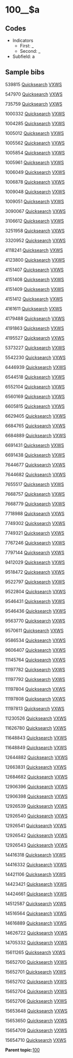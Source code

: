 # 100\_\_$a

## Codes

-   Indicators
    -   First: \_
    -   Second: \_
-   Subfield: a

## Sample bibs

539815 [Quicksearch](https://search.library.yale.edu/catalog/539815) [VXWS](http://prodorbis.library.yale.edu:7014/vxws/GetHoldingsService?bibId=539815)

547970 [Quicksearch](https://search.library.yale.edu/catalog/547970) [VXWS](http://prodorbis.library.yale.edu:7014/vxws/GetHoldingsService?bibId=547970)

735759 [Quicksearch](https://search.library.yale.edu/catalog/735759) [VXWS](http://prodorbis.library.yale.edu:7014/vxws/GetHoldingsService?bibId=735759)

1000332 [Quicksearch](https://search.library.yale.edu/catalog/1000332) [VXWS](http://prodorbis.library.yale.edu:7014/vxws/GetHoldingsService?bibId=1000332)

1004285 [Quicksearch](https://search.library.yale.edu/catalog/1004285) [VXWS](http://prodorbis.library.yale.edu:7014/vxws/GetHoldingsService?bibId=1004285)

1005012 [Quicksearch](https://search.library.yale.edu/catalog/1005012) [VXWS](http://prodorbis.library.yale.edu:7014/vxws/GetHoldingsService?bibId=1005012)

1005562 [Quicksearch](https://search.library.yale.edu/catalog/1005562) [VXWS](http://prodorbis.library.yale.edu:7014/vxws/GetHoldingsService?bibId=1005562)

1005854 [Quicksearch](https://search.library.yale.edu/catalog/1005854) [VXWS](http://prodorbis.library.yale.edu:7014/vxws/GetHoldingsService?bibId=1005854)

1005961 [Quicksearch](https://search.library.yale.edu/catalog/1005961) [VXWS](http://prodorbis.library.yale.edu:7014/vxws/GetHoldingsService?bibId=1005961)

1006049 [Quicksearch](https://search.library.yale.edu/catalog/1006049) [VXWS](http://prodorbis.library.yale.edu:7014/vxws/GetHoldingsService?bibId=1006049)

1006878 [Quicksearch](https://search.library.yale.edu/catalog/1006878) [VXWS](http://prodorbis.library.yale.edu:7014/vxws/GetHoldingsService?bibId=1006878)

1009048 [Quicksearch](https://search.library.yale.edu/catalog/1009048) [VXWS](http://prodorbis.library.yale.edu:7014/vxws/GetHoldingsService?bibId=1009048)

1009051 [Quicksearch](https://search.library.yale.edu/catalog/1009051) [VXWS](http://prodorbis.library.yale.edu:7014/vxws/GetHoldingsService?bibId=1009051)

3090067 [Quicksearch](https://search.library.yale.edu/catalog/3090067) [VXWS](http://prodorbis.library.yale.edu:7014/vxws/GetHoldingsService?bibId=3090067)

3106612 [Quicksearch](https://search.library.yale.edu/catalog/3106612) [VXWS](http://prodorbis.library.yale.edu:7014/vxws/GetHoldingsService?bibId=3106612)

3251958 [Quicksearch](https://search.library.yale.edu/catalog/3251958) [VXWS](http://prodorbis.library.yale.edu:7014/vxws/GetHoldingsService?bibId=3251958)

3320952 [Quicksearch](https://search.library.yale.edu/catalog/3320952) [VXWS](http://prodorbis.library.yale.edu:7014/vxws/GetHoldingsService?bibId=3320952)

4118241 [Quicksearch](https://search.library.yale.edu/catalog/4118241) [VXWS](http://prodorbis.library.yale.edu:7014/vxws/GetHoldingsService?bibId=4118241)

4123800 [Quicksearch](https://search.library.yale.edu/catalog/4123800) [VXWS](http://prodorbis.library.yale.edu:7014/vxws/GetHoldingsService?bibId=4123800)

4151407 [Quicksearch](https://search.library.yale.edu/catalog/4151407) [VXWS](http://prodorbis.library.yale.edu:7014/vxws/GetHoldingsService?bibId=4151407)

4151408 [Quicksearch](https://search.library.yale.edu/catalog/4151408) [VXWS](http://prodorbis.library.yale.edu:7014/vxws/GetHoldingsService?bibId=4151408)

4151409 [Quicksearch](https://search.library.yale.edu/catalog/4151409) [VXWS](http://prodorbis.library.yale.edu:7014/vxws/GetHoldingsService?bibId=4151409)

4151412 [Quicksearch](https://search.library.yale.edu/catalog/4151412) [VXWS](http://prodorbis.library.yale.edu:7014/vxws/GetHoldingsService?bibId=4151412)

4161611 [Quicksearch](https://search.library.yale.edu/catalog/4161611) [VXWS](http://prodorbis.library.yale.edu:7014/vxws/GetHoldingsService?bibId=4161611)

4179488 [Quicksearch](https://search.library.yale.edu/catalog/4179488) [VXWS](http://prodorbis.library.yale.edu:7014/vxws/GetHoldingsService?bibId=4179488)

4191863 [Quicksearch](https://search.library.yale.edu/catalog/4191863) [VXWS](http://prodorbis.library.yale.edu:7014/vxws/GetHoldingsService?bibId=4191863)

4195527 [Quicksearch](https://search.library.yale.edu/catalog/4195527) [VXWS](http://prodorbis.library.yale.edu:7014/vxws/GetHoldingsService?bibId=4195527)

5373227 [Quicksearch](https://search.library.yale.edu/catalog/5373227) [VXWS](http://prodorbis.library.yale.edu:7014/vxws/GetHoldingsService?bibId=5373227)

5542230 [Quicksearch](https://search.library.yale.edu/catalog/5542230) [VXWS](http://prodorbis.library.yale.edu:7014/vxws/GetHoldingsService?bibId=5542230)

6446939 [Quicksearch](https://search.library.yale.edu/catalog/6446939) [VXWS](http://prodorbis.library.yale.edu:7014/vxws/GetHoldingsService?bibId=6446939)

6544518 [Quicksearch](https://search.library.yale.edu/catalog/6544518) [VXWS](http://prodorbis.library.yale.edu:7014/vxws/GetHoldingsService?bibId=6544518)

6552104 [Quicksearch](https://search.library.yale.edu/catalog/6552104) [VXWS](http://prodorbis.library.yale.edu:7014/vxws/GetHoldingsService?bibId=6552104)

6560169 [Quicksearch](https://search.library.yale.edu/catalog/6560169) [VXWS](http://prodorbis.library.yale.edu:7014/vxws/GetHoldingsService?bibId=6560169)

6605815 [Quicksearch](https://search.library.yale.edu/catalog/6605815) [VXWS](http://prodorbis.library.yale.edu:7014/vxws/GetHoldingsService?bibId=6605815)

6629405 [Quicksearch](https://search.library.yale.edu/catalog/6629405) [VXWS](http://prodorbis.library.yale.edu:7014/vxws/GetHoldingsService?bibId=6629405)

6684765 [Quicksearch](https://search.library.yale.edu/catalog/6684765) [VXWS](http://prodorbis.library.yale.edu:7014/vxws/GetHoldingsService?bibId=6684765)

6684889 [Quicksearch](https://search.library.yale.edu/catalog/6684889) [VXWS](http://prodorbis.library.yale.edu:7014/vxws/GetHoldingsService?bibId=6684889)

6691431 [Quicksearch](https://search.library.yale.edu/catalog/6691431) [VXWS](http://prodorbis.library.yale.edu:7014/vxws/GetHoldingsService?bibId=6691431)

6691438 [Quicksearch](https://search.library.yale.edu/catalog/6691438) [VXWS](http://prodorbis.library.yale.edu:7014/vxws/GetHoldingsService?bibId=6691438)

7644677 [Quicksearch](https://search.library.yale.edu/catalog/7644677) [VXWS](http://prodorbis.library.yale.edu:7014/vxws/GetHoldingsService?bibId=7644677)

7644682 [Quicksearch](https://search.library.yale.edu/catalog/7644682) [VXWS](http://prodorbis.library.yale.edu:7014/vxws/GetHoldingsService?bibId=7644682)

7655517 [Quicksearch](https://search.library.yale.edu/catalog/7655517) [VXWS](http://prodorbis.library.yale.edu:7014/vxws/GetHoldingsService?bibId=7655517)

7668757 [Quicksearch](https://search.library.yale.edu/catalog/7668757) [VXWS](http://prodorbis.library.yale.edu:7014/vxws/GetHoldingsService?bibId=7668757)

7668779 [Quicksearch](https://search.library.yale.edu/catalog/7668779) [VXWS](http://prodorbis.library.yale.edu:7014/vxws/GetHoldingsService?bibId=7668779)

7718988 [Quicksearch](https://search.library.yale.edu/catalog/7718988) [VXWS](http://prodorbis.library.yale.edu:7014/vxws/GetHoldingsService?bibId=7718988)

7749302 [Quicksearch](https://search.library.yale.edu/catalog/7749302) [VXWS](http://prodorbis.library.yale.edu:7014/vxws/GetHoldingsService?bibId=7749302)

7749321 [Quicksearch](https://search.library.yale.edu/catalog/7749321) [VXWS](http://prodorbis.library.yale.edu:7014/vxws/GetHoldingsService?bibId=7749321)

7767246 [Quicksearch](https://search.library.yale.edu/catalog/7767246) [VXWS](http://prodorbis.library.yale.edu:7014/vxws/GetHoldingsService?bibId=7767246)

7797144 [Quicksearch](https://search.library.yale.edu/catalog/7797144) [VXWS](http://prodorbis.library.yale.edu:7014/vxws/GetHoldingsService?bibId=7797144)

9412029 [Quicksearch](https://search.library.yale.edu/catalog/9412029) [VXWS](http://prodorbis.library.yale.edu:7014/vxws/GetHoldingsService?bibId=9412029)

9518472 [Quicksearch](https://search.library.yale.edu/catalog/9518472) [VXWS](http://prodorbis.library.yale.edu:7014/vxws/GetHoldingsService?bibId=9518472)

9522797 [Quicksearch](https://search.library.yale.edu/catalog/9522797) [VXWS](http://prodorbis.library.yale.edu:7014/vxws/GetHoldingsService?bibId=9522797)

9522804 [Quicksearch](https://search.library.yale.edu/catalog/9522804) [VXWS](http://prodorbis.library.yale.edu:7014/vxws/GetHoldingsService?bibId=9522804)

9546431 [Quicksearch](https://search.library.yale.edu/catalog/9546431) [VXWS](http://prodorbis.library.yale.edu:7014/vxws/GetHoldingsService?bibId=9546431)

9546436 [Quicksearch](https://search.library.yale.edu/catalog/9546436) [VXWS](http://prodorbis.library.yale.edu:7014/vxws/GetHoldingsService?bibId=9546436)

9563770 [Quicksearch](https://search.library.yale.edu/catalog/9563770) [VXWS](http://prodorbis.library.yale.edu:7014/vxws/GetHoldingsService?bibId=9563770)

9570611 [Quicksearch](https://search.library.yale.edu/catalog/9570611) [VXWS](http://prodorbis.library.yale.edu:7014/vxws/GetHoldingsService?bibId=9570611)

9586534 [Quicksearch](https://search.library.yale.edu/catalog/9586534) [VXWS](http://prodorbis.library.yale.edu:7014/vxws/GetHoldingsService?bibId=9586534)

9606407 [Quicksearch](https://search.library.yale.edu/catalog/9606407) [VXWS](http://prodorbis.library.yale.edu:7014/vxws/GetHoldingsService?bibId=9606407)

11145764 [Quicksearch](https://search.library.yale.edu/catalog/11145764) [VXWS](http://prodorbis.library.yale.edu:7014/vxws/GetHoldingsService?bibId=11145764)

11197782 [Quicksearch](https://search.library.yale.edu/catalog/11197782) [VXWS](http://prodorbis.library.yale.edu:7014/vxws/GetHoldingsService?bibId=11197782)

11197792 [Quicksearch](https://search.library.yale.edu/catalog/11197792) [VXWS](http://prodorbis.library.yale.edu:7014/vxws/GetHoldingsService?bibId=11197792)

11197804 [Quicksearch](https://search.library.yale.edu/catalog/11197804) [VXWS](http://prodorbis.library.yale.edu:7014/vxws/GetHoldingsService?bibId=11197804)

11197808 [Quicksearch](https://search.library.yale.edu/catalog/11197808) [VXWS](http://prodorbis.library.yale.edu:7014/vxws/GetHoldingsService?bibId=11197808)

11197813 [Quicksearch](https://search.library.yale.edu/catalog/11197813) [VXWS](http://prodorbis.library.yale.edu:7014/vxws/GetHoldingsService?bibId=11197813)

11230526 [Quicksearch](https://search.library.yale.edu/catalog/11230526) [VXWS](http://prodorbis.library.yale.edu:7014/vxws/GetHoldingsService?bibId=11230526)

11626780 [Quicksearch](https://search.library.yale.edu/catalog/11626780) [VXWS](http://prodorbis.library.yale.edu:7014/vxws/GetHoldingsService?bibId=11626780)

11648843 [Quicksearch](https://search.library.yale.edu/catalog/11648843) [VXWS](http://prodorbis.library.yale.edu:7014/vxws/GetHoldingsService?bibId=11648843)

11648849 [Quicksearch](https://search.library.yale.edu/catalog/11648849) [VXWS](http://prodorbis.library.yale.edu:7014/vxws/GetHoldingsService?bibId=11648849)

12644882 [Quicksearch](https://search.library.yale.edu/catalog/12644882) [VXWS](http://prodorbis.library.yale.edu:7014/vxws/GetHoldingsService?bibId=12644882)

12663831 [Quicksearch](https://search.library.yale.edu/catalog/12663831) [VXWS](http://prodorbis.library.yale.edu:7014/vxws/GetHoldingsService?bibId=12663831)

12684682 [Quicksearch](https://search.library.yale.edu/catalog/12684682) [VXWS](http://prodorbis.library.yale.edu:7014/vxws/GetHoldingsService?bibId=12684682)

12906396 [Quicksearch](https://search.library.yale.edu/catalog/12906396) [VXWS](http://prodorbis.library.yale.edu:7014/vxws/GetHoldingsService?bibId=12906396)

12906398 [Quicksearch](https://search.library.yale.edu/catalog/12906398) [VXWS](http://prodorbis.library.yale.edu:7014/vxws/GetHoldingsService?bibId=12906398)

12926539 [Quicksearch](https://search.library.yale.edu/catalog/12926539) [VXWS](http://prodorbis.library.yale.edu:7014/vxws/GetHoldingsService?bibId=12926539)

12926540 [Quicksearch](https://search.library.yale.edu/catalog/12926540) [VXWS](http://prodorbis.library.yale.edu:7014/vxws/GetHoldingsService?bibId=12926540)

12926541 [Quicksearch](https://search.library.yale.edu/catalog/12926541) [VXWS](http://prodorbis.library.yale.edu:7014/vxws/GetHoldingsService?bibId=12926541)

12926542 [Quicksearch](https://search.library.yale.edu/catalog/12926542) [VXWS](http://prodorbis.library.yale.edu:7014/vxws/GetHoldingsService?bibId=12926542)

12926543 [Quicksearch](https://search.library.yale.edu/catalog/12926543) [VXWS](http://prodorbis.library.yale.edu:7014/vxws/GetHoldingsService?bibId=12926543)

14416318 [Quicksearch](https://search.library.yale.edu/catalog/14416318) [VXWS](http://prodorbis.library.yale.edu:7014/vxws/GetHoldingsService?bibId=14416318)

14416332 [Quicksearch](https://search.library.yale.edu/catalog/14416332) [VXWS](http://prodorbis.library.yale.edu:7014/vxws/GetHoldingsService?bibId=14416332)

14421106 [Quicksearch](https://search.library.yale.edu/catalog/14421106) [VXWS](http://prodorbis.library.yale.edu:7014/vxws/GetHoldingsService?bibId=14421106)

14423421 [Quicksearch](https://search.library.yale.edu/catalog/14423421) [VXWS](http://prodorbis.library.yale.edu:7014/vxws/GetHoldingsService?bibId=14423421)

14424661 [Quicksearch](https://search.library.yale.edu/catalog/14424661) [VXWS](http://prodorbis.library.yale.edu:7014/vxws/GetHoldingsService?bibId=14424661)

14512587 [Quicksearch](https://search.library.yale.edu/catalog/14512587) [VXWS](http://prodorbis.library.yale.edu:7014/vxws/GetHoldingsService?bibId=14512587)

14516564 [Quicksearch](https://search.library.yale.edu/catalog/14516564) [VXWS](http://prodorbis.library.yale.edu:7014/vxws/GetHoldingsService?bibId=14516564)

14616889 [Quicksearch](https://search.library.yale.edu/catalog/14616889) [VXWS](http://prodorbis.library.yale.edu:7014/vxws/GetHoldingsService?bibId=14616889)

14626722 [Quicksearch](https://search.library.yale.edu/catalog/14626722) [VXWS](http://prodorbis.library.yale.edu:7014/vxws/GetHoldingsService?bibId=14626722)

14705332 [Quicksearch](https://search.library.yale.edu/catalog/14705332) [VXWS](http://prodorbis.library.yale.edu:7014/vxws/GetHoldingsService?bibId=14705332)

15611265 [Quicksearch](https://search.library.yale.edu/catalog/15611265) [VXWS](http://prodorbis.library.yale.edu:7014/vxws/GetHoldingsService?bibId=15611265)

15652700 [Quicksearch](https://search.library.yale.edu/catalog/15652700) [VXWS](http://prodorbis.library.yale.edu:7014/vxws/GetHoldingsService?bibId=15652700)

15652701 [Quicksearch](https://search.library.yale.edu/catalog/15652701) [VXWS](http://prodorbis.library.yale.edu:7014/vxws/GetHoldingsService?bibId=15652701)

15652702 [Quicksearch](https://search.library.yale.edu/catalog/15652702) [VXWS](http://prodorbis.library.yale.edu:7014/vxws/GetHoldingsService?bibId=15652702)

15652704 [Quicksearch](https://search.library.yale.edu/catalog/15652704) [VXWS](http://prodorbis.library.yale.edu:7014/vxws/GetHoldingsService?bibId=15652704)

15652706 [Quicksearch](https://search.library.yale.edu/catalog/15652706) [VXWS](http://prodorbis.library.yale.edu:7014/vxws/GetHoldingsService?bibId=15652706)

15653648 [Quicksearch](https://search.library.yale.edu/catalog/15653648) [VXWS](http://prodorbis.library.yale.edu:7014/vxws/GetHoldingsService?bibId=15653648)

15653650 [Quicksearch](https://search.library.yale.edu/catalog/15653650) [VXWS](http://prodorbis.library.yale.edu:7014/vxws/GetHoldingsService?bibId=15653650)

15654709 [Quicksearch](https://search.library.yale.edu/catalog/15654709) [VXWS](http://prodorbis.library.yale.edu:7014/vxws/GetHoldingsService?bibId=15654709)

15654710 [Quicksearch](https://search.library.yale.edu/catalog/15654710) [VXWS](http://prodorbis.library.yale.edu:7014/vxws/GetHoldingsService?bibId=15654710)

**Parent topic:**[100](../../tags/100/100.md)

